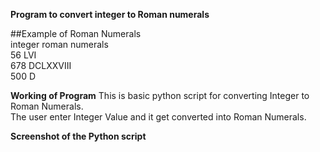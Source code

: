 **Program to convert integer to Roman numerals** <br>

##Example of Roman Numerals<br>
integer   roman numerals<br>
 56          LVI        <br>
 678         DCLXXVIII  <br>
 500          D         <br>


**Working of Program**
This is basic python script for converting Integer to Roman Numerals.<br>
The user enter Integer Value and it get converted into Roman Numerals. <br>


**Screenshot of the Python script**<br>
